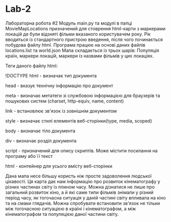# Lab-2
Лабораторна робота #2
Модуль main.py та модулі в папці MovieMapLocations призначений для стоврення html-карти з маркерами локацій де були відзняті фільми вказаного користувачем року. Рік вводиться із стандартного пристрою введення, після чого починається побудова файлу html. Програма працює на основі даних файлів locations.list та world.json
Мапа складається із трьох шарів: Популяція країн, маркери локацій, маркери із назвами фільмів у цих локаціях.

Теги даного файлу html:

!DOCTYPE html - визначає тип документа

head - вказує технічну інформацію про документ

meta - визначає метатеги зі службовою інформацією для браузерів та пошукових систем (charset, http-equiv, name, content)

link - встановлює зв'язок із зовнішнім документом

style - визначає стилі елементів веб-сторінки(type, media, scoped)

body - визначає тіло документа

div - визначає розділ документа

script - призначений для опису скриптів. Може містити посилання на програму або її текст

html - контейнер для усього вмісту веб-сторінки

Дана мапа несе більшу користь ніж просте задоволення людської цікавості. Ця карта дає нам інформацію про розвиток кінематографу у різних частинах світу із плином часу. Можна дізнатися не лише про загальний розвиток кіно, а й які саме типи фільмів знімали у різний період часу, як тогочасна ситуація у даній частині світу впливала на кіно та на смаки глядачів. Можна спробувати встановити зв'язок не тільки між тогочасною ситуацією в країні і кінематографом, а між кінематографом та популяцією даної частини світу.
